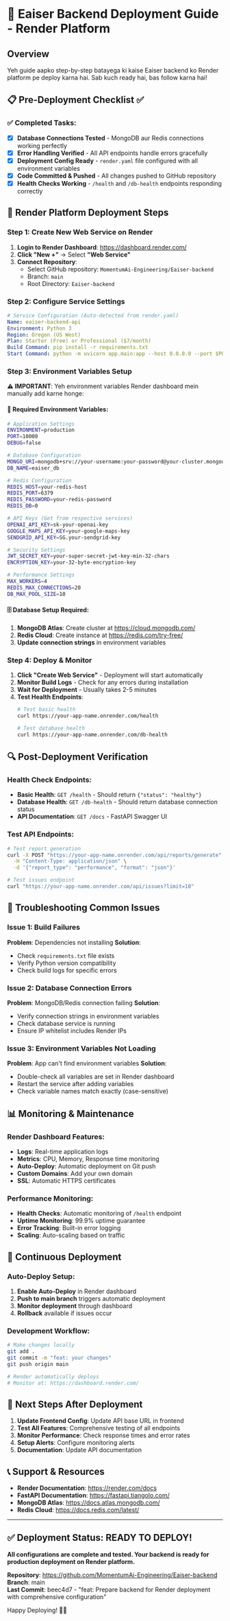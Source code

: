 # 🚀 Eaiser Backend Deployment Guide - Render Platform

## Overview
Yeh guide aapko step-by-step batayega ki kaise Eaiser backend ko Render platform pe deploy karna hai. Sab kuch ready hai, bas follow karna hai!

## 📋 Pre-Deployment Checklist ✅

### ✅ Completed Tasks:
- [x] **Database Connections Tested** - MongoDB aur Redis connections working perfectly
- [x] **Error Handling Verified** - All API endpoints handle errors gracefully  
- [x] **Deployment Config Ready** - `render.yaml` file configured with all environment variables
- [x] **Code Committed & Pushed** - All changes pushed to GitHub repository
- [x] **Health Checks Working** - `/health` and `/db-health` endpoints responding correctly

## 🔧 Render Platform Deployment Steps

### Step 1: Create New Web Service on Render
1. **Login to Render Dashboard**: https://dashboard.render.com/
2. **Click "New +"** → Select **"Web Service"**
3. **Connect Repository**: 
   - Select GitHub repository: `MomentumAi-Engineering/Eaiser-backend`
   - Branch: `main`
   - Root Directory: `Eaiser-backend`

### Step 2: Configure Service Settings
```yaml
# Service Configuration (Auto-detected from render.yaml)
Name: eaiser-backend-api
Environment: Python 3
Region: Oregon (US West)
Plan: Starter (Free) or Professional ($7/month)
Build Command: pip install -r requirements.txt
Start Command: python -m uvicorn app.main:app --host 0.0.0.0 --port $PORT --workers 1 --loop asyncio --http httptools --access-log --log-level info
```

### Step 3: Environment Variables Setup
**⚠️ IMPORTANT**: Yeh environment variables Render dashboard mein manually add karne honge:

#### 🔐 Required Environment Variables:
```bash
# Application Settings
ENVIRONMENT=production
PORT=10000
DEBUG=false

# Database Configuration
MONGO_URI=mongodb+srv://your-username:your-password@your-cluster.mongodb.net/
DB_NAME=eaiser_db

# Redis Configuration  
REDIS_HOST=your-redis-host
REDIS_PORT=6379
REDIS_PASSWORD=your-redis-password
REDIS_DB=0

# API Keys (Get from respective services)
OPENAI_API_KEY=sk-your-openai-key
GOOGLE_MAPS_API_KEY=your-google-maps-key
SENDGRID_API_KEY=SG.your-sendgrid-key

# Security Settings
JWT_SECRET_KEY=your-super-secret-jwt-key-min-32-chars
ENCRYPTION_KEY=your-32-byte-encryption-key

# Performance Settings
MAX_WORKERS=4
REDIS_MAX_CONNECTIONS=20
DB_MAX_POOL_SIZE=10
```

#### 🗄️ Database Setup Required:
1. **MongoDB Atlas**: Create cluster at https://cloud.mongodb.com/
2. **Redis Cloud**: Create instance at https://redis.com/try-free/
3. **Update connection strings** in environment variables

### Step 4: Deploy & Monitor
1. **Click "Create Web Service"** - Deployment will start automatically
2. **Monitor Build Logs** - Check for any errors during installation
3. **Wait for Deployment** - Usually takes 2-5 minutes
4. **Test Health Endpoints**:
   ```bash
   # Test basic health
   curl https://your-app-name.onrender.com/health
   
   # Test database health  
   curl https://your-app-name.onrender.com/db-health
   ```

## 🔍 Post-Deployment Verification

### Health Check Endpoints:
- **Basic Health**: `GET /health` - Should return `{"status": "healthy"}`
- **Database Health**: `GET /db-health` - Should return database connection status
- **API Documentation**: `GET /docs` - FastAPI Swagger UI

### Test API Endpoints:
```bash
# Test report generation
curl -X POST "https://your-app-name.onrender.com/api/reports/generate" \
  -H "Content-Type: application/json" \
  -d '{"report_type": "performance", "format": "json"}'

# Test issues endpoint
curl "https://your-app-name.onrender.com/api/issues?limit=10"
```

## 🚨 Troubleshooting Common Issues

### Issue 1: Build Failures
**Problem**: Dependencies not installing
**Solution**: 
- Check `requirements.txt` file exists
- Verify Python version compatibility
- Check build logs for specific errors

### Issue 2: Database Connection Errors
**Problem**: MongoDB/Redis connection failing
**Solution**:
- Verify connection strings in environment variables
- Check database service is running
- Ensure IP whitelist includes Render IPs

### Issue 3: Environment Variables Not Loading
**Problem**: App can't find environment variables
**Solution**:
- Double-check all variables are set in Render dashboard
- Restart the service after adding variables
- Check variable names match exactly (case-sensitive)

## 📊 Monitoring & Maintenance

### Render Dashboard Features:
- **Logs**: Real-time application logs
- **Metrics**: CPU, Memory, Response time monitoring  
- **Auto-Deploy**: Automatic deployment on Git push
- **Custom Domains**: Add your own domain
- **SSL**: Automatic HTTPS certificates

### Performance Monitoring:
- **Health Checks**: Automatic monitoring of `/health` endpoint
- **Uptime Monitoring**: 99.9% uptime guarantee
- **Error Tracking**: Built-in error logging
- **Scaling**: Auto-scaling based on traffic

## 🔄 Continuous Deployment

### Auto-Deploy Setup:
1. **Enable Auto-Deploy** in Render dashboard
2. **Push to main branch** triggers automatic deployment
3. **Monitor deployment** through dashboard
4. **Rollback** available if issues occur

### Development Workflow:
```bash
# Make changes locally
git add .
git commit -m "feat: your changes"
git push origin main

# Render automatically deploys
# Monitor at: https://dashboard.render.com/
```

## 🎯 Next Steps After Deployment

1. **Update Frontend Config**: Update API base URL in frontend
2. **Test All Features**: Comprehensive testing of all endpoints
3. **Monitor Performance**: Check response times and error rates
4. **Setup Alerts**: Configure monitoring alerts
5. **Documentation**: Update API documentation

## 📞 Support & Resources

- **Render Documentation**: https://render.com/docs
- **FastAPI Documentation**: https://fastapi.tiangolo.com/
- **MongoDB Atlas**: https://docs.atlas.mongodb.com/
- **Redis Cloud**: https://docs.redis.com/latest/

---

## ✅ Deployment Status: READY TO DEPLOY! 

**All configurations are complete and tested. Your backend is ready for production deployment on Render platform.**

**Repository**: https://github.com/MomentumAi-Engineering/Eaiser-backend  
**Branch**: main  
**Last Commit**: beec4d7 - "feat: Prepare backend for Render deployment with comprehensive configuration"

Happy Deploying! 🚀✨